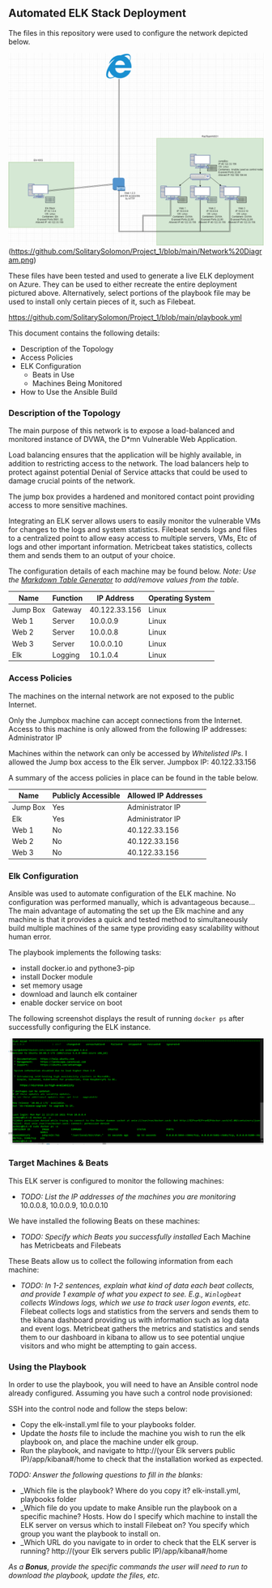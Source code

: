 ## Automated ELK Stack Deployment

The files in this repository were used to configure the network depicted below.

![TODO: Update the path with the name of your screenshot of docker ps output](https://github.com/SolitarySolomon/Project_1/blob/main/Network%20Diagram.png)(https://github.com/SolitarySolomon/Project_1/blob/main/Network%20Diagram.png)

These files have been tested and used to generate a live ELK deployment on Azure. They can be used to either recreate the entire deployment pictured above. Alternatively, select portions of the playbook file may be used to install only certain pieces of it, such as Filebeat.

 https://github.com/SolitarySolomon/Project_1/blob/main/playbook.yml

This document contains the following details:
- Description of the Topology
- Access Policies
- ELK Configuration
  - Beats in Use
  - Machines Being Monitored
- How to Use the Ansible Build


### Description of the Topology

The main purpose of this network is to expose a load-balanced and monitored instance of DVWA, the D*mn Vulnerable Web Application.

Load balancing ensures that the application will be highly available, in addition to restricting access to the network.
The load balancers help to protect against potential Denial of Service attacks that could be used to damage crucial points of the network.

The jump box provides a hardened and monitored contact point providing access to more sensitive machines.

Integrating an ELK server allows users to easily monitor the vulnerable VMs for changes to the logs and system statistics.
 Filebeat sends logs and files to a centralized point to allow easy access to multiple servers, VMs, Etc of logs and 
other important information.
 Metricbeat takes statistics, collects them and sends them to an output of your choice.

The configuration details of each machine may be found below.
_Note: Use the [Markdown Table Generator](http://www.tablesgenerator.com/markdown_tables) to add/remove values from the table_.

| Name     | Function | IP Address    | Operating System |
|----------|----------|---------------|------------------|
| Jump Box | Gateway  | 40.122.33.156 | Linux            |
| Web 1    | Server   | 10.0.0.9      | Linux            |
| Web 2    | Server   | 10.0.0.8      | Linux            |
| Web 3    | Server   | 10.0.0.10     | Linux            |
| Elk      | Logging  | 10.1.0.4      | Linux            |

### Access Policies

The machines on the internal network are not exposed to the public Internet. 

Only the Jumpbox machine can accept connections from the Internet. Access to this machine is only allowed from the following IP addresses:
Administrator IP

Machines within the network can only be accessed by _Whitelisted IPs_.
I allowed the Jump box access to the Elk server. Jumpbox IP: 40.122.33.156

A summary of the access policies in place can be found in the table below.

| Name     | Publicly Accessible | Allowed IP Addresses |
|----------|---------------------|----------------------|
| Jump Box | Yes                 | Administrator IP     |
| Elk      | Yes                 | Administrator IP     |
| Web 1    | No                  | 40.122.33.156        |
| Web 2    | No                  | 40.122.33.156        |
| Web 3    | No                  | 40.122.33.156        |

### Elk Configuration

Ansible was used to automate configuration of the ELK machine. No configuration was performed manually, which is advantageous because...
The main advantage of automating the set up the Elk machine and any machine is that it provides
a quick and tested method to simultaneously build multiple machines of the same type providing easy scalability without human error.

The playbook implements the following tasks:
- install docker.io and  pythone3-pip
- install Docker module
- set memory usage
- download and launch elk container
- enable docker service on boot

The following screenshot displays the result of running `docker ps` after successfully configuring the ELK instance.

![TODO: Update the path with the name of your screenshot of docker ps output](https://github.com/SolitarySolomon/Project_1/blob/main/ScreenELK.PNG)

### Target Machines & Beats
This ELK server is configured to monitor the following machines:
- _TODO: List the IP addresses of the machines you are monitoring_
10.0.0.8, 10.0.0.9, 10.0.0.10

We have installed the following Beats on these machines:
- _TODO: Specify which Beats you successfully installed_
Each Machine has Metricbeats and Filebeats

These Beats allow us to collect the following information from each machine:
- _TODO: In 1-2 sentences, explain what kind of data each beat collects, and provide 1 example of what you expect to see. E.g., `Winlogbeat` collects Windows logs, which we use to track user logon events, etc._
Filebeat collects logs and statistics from the servers and sends them to the kibana dashboard providing us with information such as log data and event logs.
Metricbeat gathers the metrics and statistics and sends them to our dashboard in kibana to allow us to see potential unqiue visitors and who might be attempting to gain access.
### Using the Playbook
In order to use the playbook, you will need to have an Ansible control node already configured. Assuming you have such a control node provisioned: 

SSH into the control node and follow the steps below:
- Copy the elk-install.yml file to your playbooks folder.
- Update the _hosts_ file to include the machine you wish to run the elk playbook on, and place the machine under elk group.
- Run the playbook, and navigate to http://(your Elk servers public IP)/app/kibana#/home to check that the installation worked as expected.

_TODO: Answer the following questions to fill in the blanks:_
- _Which file is the playbook? Where do you copy it? elk-install.yml, playbooks folder
- _Which file do you update to make Ansible run the playbook on a specific machine? Hosts. How do I specify which machine to install the ELK server on versus which to install Filebeat on? You specify which group you want the playbook to install on.
- _Which URL do you navigate to in order to check that the ELK server is running? http://(your Elk servers public IP)/app/kibana#/home

_As a **Bonus**, provide the specific commands the user will need to run to download the playbook, update the files, etc._

